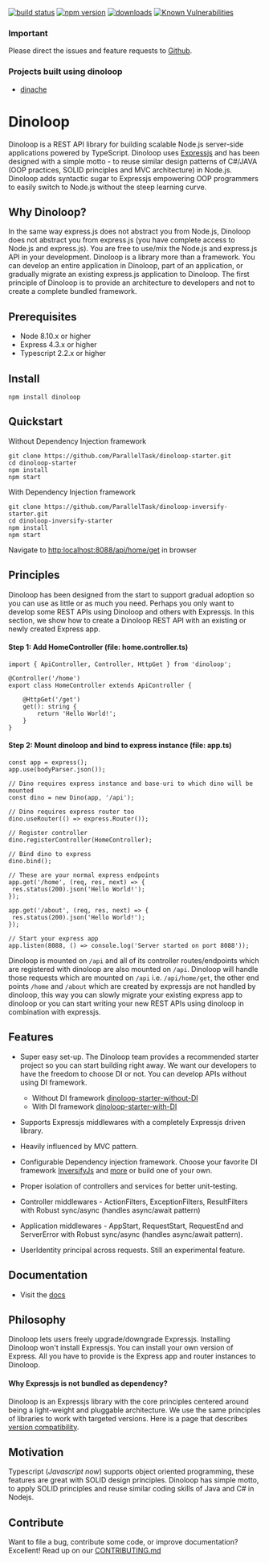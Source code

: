 [![build status](https://api.travis-ci.org/ParallelTask/dinoloop.svg?branch=master)](https://travis-ci.org/ParallelTask/dinoloop/)
[![npm version](https://img.shields.io/npm/v/dinoloop.svg)](https://www.npmjs.com/package/dinoloop)
[![downloads](https://img.shields.io/npm/dm/dinoloop.svg)](https://www.npmjs.com/package/dinoloop)
[![Known Vulnerabilities](https://snyk.io/test/github/ParallelTask/dinoloop/badge.svg)](https://snyk.io/test/github/ParallelTask/dinoloop)

### Important
Please direct the issues and feature requests to [Github](https://github.com/ParallelTask/dinoloop/issues).

### Projects built using dinoloop
* [dinache](https://github.com/dinoloop/dinache)

# Dinoloop
Dinoloop is a REST API library for building scalable Node.js server-side applications powered by TypeScript. Dinoloop uses [Expressjs](https://expressjs.com/) and has been designed with a simple motto - to reuse similar design patterns of C#/JAVA (OOP practices, SOLID principles and MVC architecture) in Node.js. Dinoloop adds syntactic sugar to Expressjs empowering OOP programmers to easily switch to Node.js without the steep learning curve. 

## Why Dinoloop?
In the same way express.js does not abstract you from Node.js, Dinoloop does not abstract you from express.js (you have complete access to Node.js and express.js). You are free to use/mix the Node.js and express.js API in your development. Dinoloop is a library more than a framework. You can develop an entire application in Dinoloop, part of an application, or gradually migrate an existing express.js application to Dinoloop. The first principle of Dinoloop is to provide an architecture to developers and not to create a complete bundled framework.

## Prerequisites
* Node 8.10.x or higher 
* Express 4.3.x or higher
* Typescript 2.2.x or higher

## Install
```
npm install dinoloop
```

## Quickstart
Without Dependency Injection framework

```
git clone https://github.com/ParallelTask/dinoloop-starter.git
cd dinoloop-starter
npm install
npm start
```
With Dependency Injection framework

```
git clone https://github.com/ParallelTask/dinoloop-inversify-starter.git
cd dinoloop-inversify-starter
npm install
npm start
```
Navigate to [http:localhost:8088/api/home/get](http:localhost:8088/api/home/get) in browser

## Principles
Dinoloop has been designed from the start to support gradual adoption so you can use as little or as much you need. Perhaps you only want to develop some REST APIs using Dinoloop and others with Expressjs. In this section, we show how to create a Dinoloop REST API with an existing or newly created Express app.

#### Step 1: Add HomeController (file: home.controller.ts)

```
import { ApiController, Controller, HttpGet } from 'dinoloop';

@Controller('/home')
export class HomeController extends ApiController {

    @HttpGet('/get')
    get(): string {
        return 'Hello World!';
    }
}
```
#### Step 2: Mount dinoloop and bind to express instance (file: app.ts)

```
const app = express();
app.use(bodyParser.json());

// Dino requires express instance and base-uri to which dino will be mounted
const dino = new Dino(app, '/api');

// Dino requires express router too
dino.useRouter(() => express.Router());

// Register controller
dino.registerController(HomeController);

// Bind dino to express
dino.bind();

// These are your normal express endpoints
app.get('/home', (req, res, next) => {
 res.status(200).json('Hello World!');
});

app.get('/about', (req, res, next) => {
 res.status(200).json('Hello World!');
});

// Start your express app
app.listen(8088, () => console.log('Server started on port 8088'));
```
Dinoloop is mounted on `/api` and all of its controller routes/endpoints which are registered with dinoloop are also mounted on `/api`. Dinoloop will handle those requests which are mounted on `/api` i.e. `/api/home/get`, the other end points `/home` and `/about` which are created by expressjs are not handled by dinoloop, this way you can slowly migrate your existing express app to dinoloop or you can start writing your new REST APIs using dinoloop in combination with expressjs. 

## Features
* Super easy set-up. The Dinoloop team provides a recommended starter project so you can start building right away. We want our developers to have the freedom to choose DI or not. You can develop APIs without using DI framework.

    * Without DI framework [dinoloop-starter-without-DI](https://github.com/ParallelTask/dinoloop-starter)
    * With DI framework [dinoloop-starter-with-DI](https://github.com/ParallelTask/dinoloop-inversify-starter)
* Supports Expressjs middlewares with a completely Expressjs driven library.
* Heavily influenced by MVC pattern.
* Configurable Dependency injection framework. Choose your favorite DI framework [InversifyJs](http://inversify.io/) and [more](https://www.npmjs.com/search?q=DI) or build one of your own.
* Proper isolation of controllers and services for better unit-testing. 
* Controller middlewares - ActionFilters, ExceptionFilters, ResultFilters with Robust sync/async (handles async/await pattern)
* Application middlewares - AppStart, RequestStart, RequestEnd and ServerError with Robust sync/async (handles async/await pattern).  
* UserIdentity principal across requests. Still an experimental feature. 

## Documentation
* Visit the [docs](https://github.com/ParallelTask/dinoloop/)

## Philosophy 
Dinoloop lets users freely upgrade/downgrade Expressjs. Installing Dinoloop won't install Expressjs. You can install your own version of 
Express. All you have to provide is the Express app and router instances to Dinoloop.

#### Why Expressjs is not bundled as dependency? 
Dinoloop is an Expressjs library with the core principles centered around being a light-weight and pluggable architecture. We use the same principles of libraries to work with targeted versions. Here is a page that describes [version compatibility](http://dinoloop.com/#/docs/versions).

## Motivation
Typescript (*Javascript now*) supports object oriented programming, these features are great with SOLID design principles. Dinoloop has simple motto, to apply SOLID principles and reuse similar coding skills of Java and C# in Nodejs.

## Contribute
Want to file a bug, contribute some code, or improve documentation? Excellent! Read up on our [CONTRIBUTING.md](https://github.com/ParallelTask/dinoloop/blob/master/CONTRIBUTING.md)

